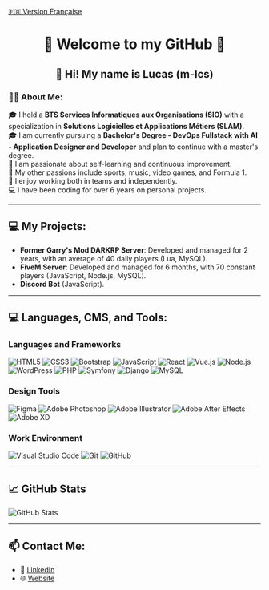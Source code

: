 [🇫🇷 Version Française](README.md)

<div align="center">

# 🌟 Welcome to my GitHub 🌟

## 👋 Hi! My name is Lucas (m-lcs)

</div>

### 👩‍💻 About Me:
🎓 I hold a **BTS Services Informatiques aux Organisations (SIO)** with a specialization in **Solutions Logicielles et Applications Métiers (SLAM)**.  
🎓 I am currently pursuing a **Bachelor's Degree - DevOps Fullstack with AI - Application Designer and Developer** and plan to continue with a master's degree.  
📖 I am passionate about self-learning and continuous improvement.  
💯 My other passions include sports, music, video games, and Formula 1.  
🤝 I enjoy working both in teams and independently.  
💻 I have been coding for over 6 years on personal projects.  

---

## 💻 My Projects:
- **Former Garry's Mod DARKRP Server**: Developed and managed for 2 years, with an average of 40 daily players (Lua, MySQL).  
- **FiveM Server**: Developed and managed for 6 months, with 70 constant players (JavaScript, Node.js, MySQL).  
- **Discord Bot** (JavaScript).  

---

## 💻 Languages, CMS, and Tools:
### Languages and Frameworks
![HTML5](https://img.shields.io/badge/HTML5-E34F26?style=for-the-badge&logo=html5&logoColor=white)
![CSS3](https://img.shields.io/badge/CSS3-1572B6?style=for-the-badge&logo=css3&logoColor=white)
![Bootstrap](https://img.shields.io/badge/Bootstrap-7952B3?style=for-the-badge&logo=bootstrap&logoColor=white)
![JavaScript](https://img.shields.io/badge/JavaScript-F7DF1E?style=for-the-badge&logo=javascript&logoColor=black)
![React](https://img.shields.io/badge/React-20232A?style=for-the-badge&logo=react&logoColor=61DAFB)
![Vue.js](https://img.shields.io/badge/Vue.js-4FC08D?style=for-the-badge&logo=vue.js&logoColor=white)
![Node.js](https://img.shields.io/badge/Node.js-339933?style=for-the-badge&logo=nodedotjs&logoColor=white)
![WordPress](https://img.shields.io/badge/WordPress-21759B?style=for-the-badge&logo=wordpress&logoColor=white)
![PHP](https://img.shields.io/badge/PHP-777BB4?style=for-the-badge&logo=php&logoColor=white)
![Symfony](https://img.shields.io/badge/Symfony-000000?style=for-the-badge&logo=symfony&logoColor=white)
![Django](https://img.shields.io/badge/Django-092E20?style=for-the-badge&logo=django&logoColor=white)
![MySQL](https://img.shields.io/badge/MySQL-4479A1?style=for-the-badge&logo=mysql&logoColor=white)

### Design Tools
![Figma](https://img.shields.io/badge/Figma-F24E1E?style=for-the-badge&logo=figma&logoColor=white)
![Adobe Photoshop](https://img.shields.io/badge/Adobe_Photoshop-31A8FF?style=for-the-badge&logo=adobe-photoshop&logoColor=white)
![Adobe Illustrator](https://img.shields.io/badge/Adobe_Illustrator-FF9A00?style=for-the-badge&logo=adobe-illustrator&logoColor=white)
![Adobe After Effects](https://img.shields.io/badge/Adobe_After_Effects-9999FF?style=for-the-badge&logo=adobe-after-effects&logoColor=white)
![Adobe XD](https://img.shields.io/badge/Adobe_XD-FF61F6?style=for-the-badge&logo=adobe-xd&logoColor=white)

### Work Environment
![Visual Studio Code](https://img.shields.io/badge/Visual_Studio_Code-0078D4?style=for-the-badge&logo=visual-studio-code&logoColor=white)
![Git](https://img.shields.io/badge/Git-F05032?style=for-the-badge&logo=git&logoColor=white)
![GitHub](https://img.shields.io/badge/GitHub-181717?style=for-the-badge&logo=github&logoColor=white)

---

## 📈 GitHub Stats
![GitHub Stats](https://github-readme-stats.vercel.app/api?username=m-lcs&show_icons=true&theme=radical)

---

## 📫 Contact Me:
- 🔗 [LinkedIn](https://linkedin.com/in/lucasmoniez)
- 🌐 [Website](https://xlcs.codes/)
